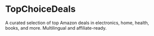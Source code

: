 # TopChoiceDeals
A curated selection of top Amazon deals in electronics, home, health, books, and more. Multilingual and affiliate-ready.
